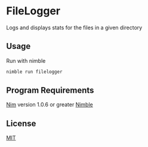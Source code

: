 # FileLogger
Logs and displays stats for the files in a given directory

## Usage
Run with nimble

```bash
nimble run filelogger
```

## Program Requirements
[Nim](https://nim-lang.org/) version 1.0.6 or greater
[Nimble](https://github.com/nim-lang/nimble)

## License
[MIT](https://choosealicense.com/licenses/mit/)